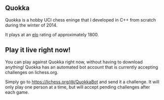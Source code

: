 ## Quokka

Quokka is a hobby UCI chess eninge that I developed in C++ from scratch during the winter of 2014.

It plays at an [elo](https://en.wikipedia.org/wiki/Elo_rating_system) rating of approximately 1800.

## Play it live right now!
You can play against Quokka right now, without having to download anything!
Quokka has an automated bot account that is currently accepting challenges on lichess.org.

Simply go to https://lichess.org/@/QuokkaBot and send it a challenge.
It will only play one person at a time, but will accept pending challenges after each game.
